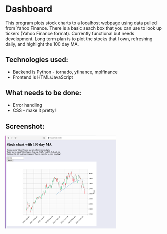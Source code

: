 # Dashboard

This program plots stock charts to a localhost webpage using data pulled from Yahoo Finance.
There is a basic seach box that you can use to look up tickers (Yahoo Finance format).
Currently functional but needs development.
Long term plan is to plot the stocks that I own, refreshing daily, and highlight the 100 day MA.

## Technologies used:
* Backend is Python - tornado, yfinance, mplfinance
* Frontend is HTML/JavaScript

## What needs to be done:
* Error handling
* CSS - make it pretty!

## Screenshot:
<img src="Images/google-chart.png" width="70%">
